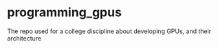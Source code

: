 # programming_gpus
The repo used for a college discipline about developing GPUs, and their architecture
